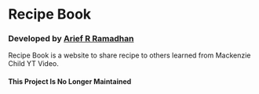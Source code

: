 # Recipe Book
### Developed by [Arief R Ramadhan](https://ariefrizkyr.com)

Recipe Book is a website to share recipe to others learned from Mackenzie Child
YT Video.

#### This Project Is No Longer Maintained
